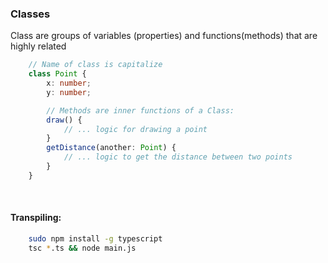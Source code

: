 ### Classes

Class are groups of variables (properties) and functions(methods) that are highly related

```ts
    // Name of class is capitalize
    class Point {
        x: number;
        y: number;

        // Methods are inner functions of a Class: 
        draw() {
            // ... logic for drawing a point
        }
        getDistance(another: Point) {
            // ... logic to get the distance between two points
        } 
    }
```


<br>

#### Transpiling:
```sh
    sudo npm install -g typescript
    tsc *.ts && node main.js
```
